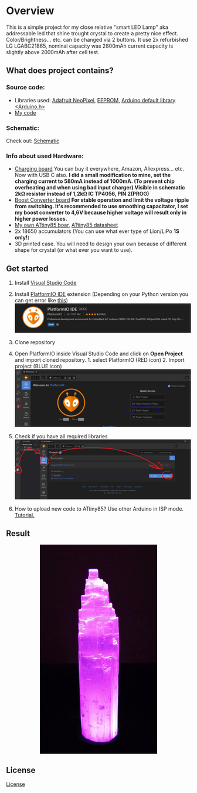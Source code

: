 # Overview
This is a simple project for my close relative "smart LED Lamp" aka addressable led that shine trought crystal to create a pretty nice effect. Color/Brightness... etc. can be changed via 2 buttons. It use 2x refurbished LG LGABC21865, nominal capacity was 2800mAh current capacity is slightly above 2000mAh after cell test.

## What does project contains?
### Source code:
- Libraries used: [Adafruit NeoPixel](https://github.com/adafruit/Adafruit_NeoPixel), [EEPROM](https://docs.arduino.cc/learn/built-in-libraries/eeprom), [Arduino default library <Arduino.h>](https://github.com/arduino/ArduinoCore-avr/blob/master/cores/arduino/Arduino.h)
- [My code](/src/main.cpp)

### Schematic:
Check out: [Schematic](/docs/schematics/main.pdf)

### Info about used Hardware:

- [Charging board](https://oshwlab.com/Little_Arc/TP4056) You can buy it everywhere, Amazon, Aliexpress... etc. Now with USB C also. **I did a small modification to mine, set the charging current to 580mA instead of 1000mA. (To prevent chip overheating and when using bad input charger) Visible in schematic 2kΩ resistor instead of 1,2kΩ IC TP4056, PIN 2(PROG)**
- [Boost Converter board](https://oshwlab.com/Little_Arc/MT3608) **For stable operation and limit the voltage ripple from switching. It's recommended to use smoothing capacitator, I set my boost converter to 4,6V because higher voltage will result only in higher power losses.**
- [My own ATtiny85 boar](/docs/images/ATtiny85%20board.jpg), [ATtiny85 datasheet](https://ww1.microchip.com/downloads/en/DeviceDoc/Atmel-2586-AVR-8-bit-Microcontroller-ATtiny25-ATtiny45-ATtiny85_Datasheet.pdf)
- 2x 18650 accumulators (You can use what ever type of Lion/LiPo **1S only!**)
- 3D printed case. You will need to design your own because of different shape for crystal (or what ever you want to use).

## Get started
1. Install [Visual Studio Code](https://code.visualstudio.com/)
2. Install [PlatformIO IDE](https://platformio.org/) extension (Depending on your Python version you can get error like [this](https://community.platformio.org/t/platformio-installation-failed/17419))
![PlatfromIO Image1](https://github.com/Vassterak/ESP32-LEDControl/blob/main/docs/media/installation/install1.JPG)
3. Clone repository
4. Open PlatformIO inside Visual Studio Code and click on **Open Project** and import cloned repository. 1. select PlatformIO (RED icon) 2. Import project (BLUE icon)
![PlatfromIO Image2](https://github.com/Vassterak/ESP32-LEDControl/blob/main/docs/media/installation/install2.JPG)
5. Check if you have all required libraries
![PlatfromIO Image3](https://github.com/Vassterak/ESP32-LEDControl/blob/main/docs/media/installation/install3.JPG)

6. How to upload new code to ATtiny85? Use other Arduino in ISP mode. [Tutorial.](https://www.instructables.com/How-to-Program-an-Attiny85-From-an-Arduino-Uno/)
## Result
<p align="center">
  <img src="/docs/images/LEDLamp.gif" alt="video of finished project">
</p>


## License
[License](/LICENSE)
